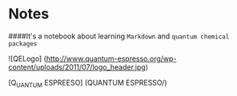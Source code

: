 # Notes

####It's a notebook about learning `Markdown` and `quantum chemical packages`

![QELogo] (http://www.quantum-espresso.org/wp-content/uploads/2011/07/logo_header.jpg)

[Q<sub>UANTUM</sub> ESPREESO] (QUANTUM ESPRESSO/)

